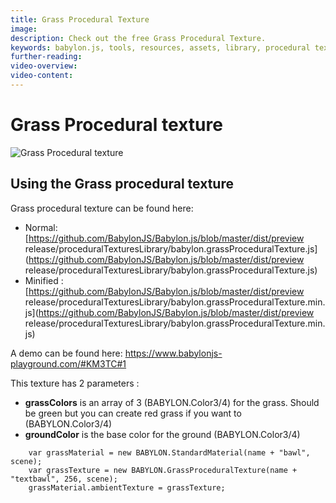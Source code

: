 ```yaml
---
title: Grass Procedural Texture
image: 
description: Check out the free Grass Procedural Texture.
keywords: babylon.js, tools, resources, assets, library, procedural texture, grass
further-reading:
video-overview:
video-content:
---
```


# Grass Procedural texture

![Grass Procedural texture](/img/extensions/proceduraltextures/grasspt.png)

## Using the Grass procedural texture

Grass procedural texture can be found here: 
- Normal: [https://github.com/BabylonJS/Babylon.js/blob/master/dist/preview release/proceduralTexturesLibrary/babylon.grassProceduralTexture.js](https://github.com/BabylonJS/Babylon.js/blob/master/dist/preview release/proceduralTexturesLibrary/babylon.grassProceduralTexture.js)
- Minified : [https://github.com/BabylonJS/Babylon.js/blob/master/dist/preview release/proceduralTexturesLibrary/babylon.grassProceduralTexture.min.js](https://github.com/BabylonJS/Babylon.js/blob/master/dist/preview release/proceduralTexturesLibrary/babylon.grassProceduralTexture.min.js)

A demo can be found here:  https://www.babylonjs-playground.com/#KM3TC#1

This texture has 2 parameters :
- **grassColors** is an array of 3 (BABYLON.Color3/4) for the grass. Should be green but you can create red grass if you want to (BABYLON.Color3/4)
- **groundColor** is the base color for the ground (BABYLON.Color3/4)


```
    var grassMaterial = new BABYLON.StandardMaterial(name + "bawl", scene);
    var grassTexture = new BABYLON.GrassProceduralTexture(name + "textbawl", 256, scene);
    grassMaterial.ambientTexture = grassTexture;
```